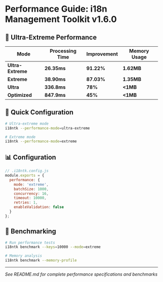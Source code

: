 # Performance Guide: i18n Management Toolkit v1.6.0

## 🚀 **Ultra-Extreme Performance**

| Mode | Processing Time | Improvement | Memory Usage |
|------|----------------|-------------|--------------|
| **Ultra-Extreme** | **26.35ms** | **91.22%** | **1.62MB** |
| **Extreme** | **38.90ms** | **87.03%** | **1.35MB** |
| **Ultra** | **336.8ms** | **78%** | **<1MB** |
| **Optimized** | **847.9ms** | **45%** | **<1MB** |

## 🔧 **Quick Configuration**

```bash
# Ultra-extreme mode
i18ntk --performance-mode=ultra-extreme

# Extreme mode  
i18ntk --performance-mode=extreme
```

## 📊 **Configuration**

```javascript
// .i18ntk.config.js
module.exports = {
  performance: {
    mode: 'extreme',
    batchSize: 1000,
    concurrency: 16,
    timeout: 10000,
    retries: 1,
    enableValidation: false
  }
};
```

## 🎯 **Benchmarking**

```bash
# Run performance tests
i18ntk benchmark --keys=10000 --mode=extreme

# Memory analysis
i18ntk benchmark --memory-profile
```

---
*See README.md for complete performance specifications and benchmarks*
